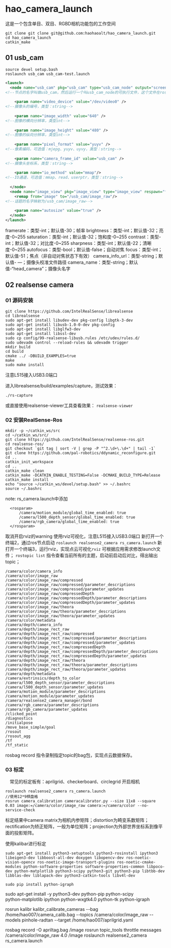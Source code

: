 <!--
 * @Author: zhanghao
 * @Date: 2022-11-29 20:04:36
 * @LastEditTime: 2022-12-02 22:08:42
 * @FilePath: /hao_camera_launch/README.md
 * @Description: 
-->
# hao_camera_launch
这是一个包含单目、双目、RGBD相机功能包的工作空间
```
git clone git clone git@github.com:haohaoalt/hao_camera_launch.git
cd hao_camera_launch 
catkin_make
```
## 01 usb_cam

```
source devel setup.bash
roslaunch usb_cam usb_cam-test.launch
```
```xml
<launch>
  <node name="usb_cam" pkg="usb_cam" type="usb_cam_node" output="screen" >
<!--节点的名字叫做usb_cam，然后运行一个叫usb_cam_node的可执行文件，这个文件在ros的lib里面，找不到源码文件，只有这个包装好可执行文件-->
 
    <param name="video_device" value="/dev/video0" />
<!--摄像头的编号，类型：string-->
 
    <param name="image_width" value="640" />
<!--图像的横向分辨率，类型int-->
 
    <param name="image_height" value="480" />
<!--图像的纵向分辨率，类型int-->
 
    <param name="pixel_format" value="yuyv" />
<!--像素编码，可选值：mjepg、yuyv、uyvy，类型：string-->    
 
    <param name="camera_frame_id" value="usb_cam" />
<!--摄像头坐标系，类型：string-->
 
    <param name="io_method" value="mmap"/>
<!--IO通道，可选值：mmap、read、userptr，类型：string-->
 
  </node>
  <node name="image_view" pkg="image_view" type="image_view" respawn="false" output="screen">
    <remap from="image" to="/usb_cam/image_raw"/>
<!--话题的名字映射为/usb_cam/image_raw-->
 
    <param name="autosize" value="true" />
  </node>
</launch>
```
framerate：类型-int；默认值-30；帧率
brightness：类型-int；默认值-32；亮度-0~255
saturation：类型-int；默认值-32；饱和度-0~255
contrast：类型-int；默认值-32；对比度-0~255
sharpness：类型-int；默认值-22；清晰度-0~255
autofocus：类型-bool；默认值-false；自动对焦
focus：类型-int；默认值-51；焦点（非自动对焦状态下有效）
camera_info_url：类型-string；默认值- —；摄像头校准文件路径
camera_name：类型-string；默认值-“head_camera”；摄像头名字

## 02 realsense camera

### 01 源码安装

```
git clone https://github.com/IntelRealSense/librealsense
cd librealsense
sudo apt-get install libudev-dev pkg-config libgtk-3-dev
sudo apt-get install libusb-1.0-0-dev pkg-config
sudo apt-get install libglfw3-dev
sudo apt-get install libssl-dev
sudo cp config/99-realsense-libusb.rules /etc/udev/rules.d/
sudo udevadm control --reload-rules && udevadm trigger 
mkdir build
cd build
cmake ../ -DBUILD_EXAMPLES=true
make
sudo make install
```

注意L515接入USB3.0端口

进入librealsense/build/examples/capture，测试效果：

`./rs-capture` 

或直接使用realsense-viewer工具查看效果：
`realsense-viewer`


### 02 安装RealSense-Ros

```
mkdir -p ~/catkin_ws/src
cd ~/catkin_ws/src/
git clone https://github.com/IntelRealSense/realsense-ros.git
cd realsense-ros/
git checkout `git tag | sort -V | grep -P "^2.\d+\.\d+" | tail -1`
git clone https://github.com/pal-robotics/ddynamic_reconfigure.git
cd ..
catkin_init_workspace
cd ..
catkin_make clean
catkin_make -DCATKIN_ENABLE_TESTING=False -DCMAKE_BUILD_TYPE=Release
catkin_make install
echo "source ~/catkin_ws/devel/setup.bash" >> ~/.bashrc
source ~/.bashrc
```

note:
rs_camera.launch中添加

```
  <rosparam>
      /camera/motion_module/global_time_enabled: true
      /camera/l500_depth_sensor/global_time_enabled: true
      /camera/rgb_camera/global_time_enabled: true
  </rosparam>
```

取消开启rviz的warning
使用rviz可视化，注意L515接入USB3.0端口
新打开一个终端2，通过ros节点启动
`roslaunch realsense2_camera rs_camera.launch`
新打开一个终端3，运行rviz，实现点云可视化`rviz`
可根据应用需求修改launch文件；
`rostopic list` 指令查看当前所有的主题，启动前启动后对比，得出输出topic；

```
/camera/color/camera_info
/camera/color/image_raw
/camera/color/image_raw/compressed
/camera/color/image_raw/compressed/parameter_descriptions
/camera/color/image_raw/compressed/parameter_updates
/camera/color/image_raw/compressedDepth
/camera/color/image_raw/compressedDepth/parameter_descriptions
/camera/color/image_raw/compressedDepth/parameter_updates
/camera/color/image_raw/theora
/camera/color/image_raw/theora/parameter_descriptions
/camera/color/image_raw/theora/parameter_updates
/camera/color/metadata
/camera/depth/camera_info
/camera/depth/image_rect_raw
/camera/depth/image_rect_raw/compressed
/camera/depth/image_rect_raw/compressed/parameter_descriptions
/camera/depth/image_rect_raw/compressed/parameter_updates
/camera/depth/image_rect_raw/compressedDepth
/camera/depth/image_rect_raw/compressedDepth/parameter_descriptions
/camera/depth/image_rect_raw/compressedDepth/parameter_updates
/camera/depth/image_rect_raw/theora
/camera/depth/image_rect_raw/theora/parameter_descriptions
/camera/depth/image_rect_raw/theora/parameter_updates
/camera/depth/metadata
/camera/extrinsics/depth_to_color
/camera/l500_depth_sensor/parameter_descriptions
/camera/l500_depth_sensor/parameter_updates
/camera/motion_module/parameter_descriptions
/camera/motion_module/parameter_updates
/camera/realsense2_camera_manager/bond
/camera/rgb_camera/parameter_descriptions
/camera/rgb_camera/parameter_updates
/clicked_point
/diagnostics
/initialpose
/move_base_simple/goal
/rosout
/rosout_agg
/tf
/tf_static
```

rosbag record 指令录制指定topic的bag包，实现点云数据保存。

### 03 标定

 常见的标定板有：aprilgrid、checkerboard、circlegrid
开启相机

```
roslaunch realsense2_camera rs_camera.launch
//使用12*9棋盘格
rosrun camera_calibration cameracalibrator.py --size 11x8 --square 0.03 image:=/camera/color/image_raw camera:=/camera/color --no-service-check

```


标定结果中camera matrix为相机内参矩阵；distortion为畸变系数矩阵；rectification为矫正矩阵，一般为单位矩阵；projection为外部世界坐标系到像平面的投影矩阵。

使用kalibar进行标定

```
sudo apt-get install python3-setuptools python3-rosinstall ipython3  libeigen3-dev libboost-all-dev doxygen libopencv-dev ros-noetic-vision-opencv ros-noetic-image-transport-plugins ros-noetic-cmake-modules python-software-properties software-properties-common libpoco-dev python-matplotlib python3-scipy python3-git python3-pip libtbb-dev libblas-dev liblapack-dev python3-catkin-tools libv4l-dev 

sudo pip install python-igraph
```

sudo apt-get install -y python3-dev python-pip python-scipy \
    python-matplotlib ipython python-wxgtk4.0 python-tk python-igraph


rosrun kalibr kalibr_calibrate_cameras --bag /home/hao007/camera_calib.bag --topics /camera/color/image_raw --models pinhole-radtan --target /home/hao007/aprilgrid.yaml

 rosbag record -O apriltag.bag /image
rosrun topic_tools throttle messages /camera/color/image_raw 4.0 /image
roslaunch realsense2_camera rs_camera.launch